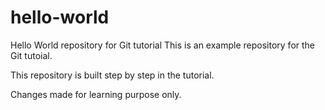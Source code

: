 # hello-world
Hello World repository for Git tutorial
This is an example repository for the Git tutoial.

This repository is built step by step in the tutorial.

Changes made for learning purpose only.
